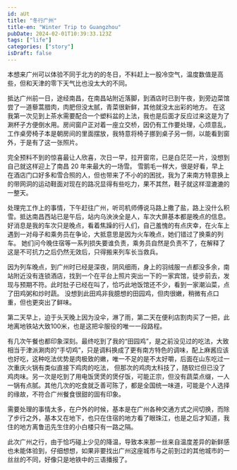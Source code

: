```yaml
---
id: aUt
title: "冬行广州"
title-en: "Winter Trip to Guangzhou"
pubDate: 2024-02-01T10:39:33.123Z
tags: ["life"]
categories: ["story"]
isDraft: false
---
```



本想来广州可以体验不同于北方的的冬日，不料赶上一股冷空气，温度数值是高些，但和天津的零下天气比也没太大的不同。

抵达广州前一日，途经南昌，在南昌站附近落脚，到酒店时已到午夜，到旁边菜馆尝了一道藜蒿腊肉，肉肥但没太腻，青菜很新鲜，其他就没太出彩的地方。
在这我第一次见到上茶水需要配合一个塑料盆的上法，我也是后面才反应过来这是为了涮杯子方便倒水用。房间窗户正对着一座立交桥，因仍有工作要处理，心烦意乱，工作桌旁椅子本是朝房间的里面摆放，我特意将椅子挪到桌子另一侧，以能看到窗外，于是有了这一张照片。

完全预料不到的惊喜最让人欣喜，次日一早，拉开窗帘，已是白茫茫一片，没想到自己就这样迎上了南昌 20 年来最大的一场雪。
雪鹅毛一样大，很是好看，早上在酒店门口好多和雪合照的人，但也带来了不小的的困扰，我为了来南方特意换上的带网洞的运动鞋面对现在的路况显得有些吃力，果不其然，鞋子就这样湿漉漉的一整天。

处理完工作上的事情，下午赶往广州，听司机师傅说马路上撒了盐，路上没什么积雪。抵达南昌西站已是午后，站内乌泱泱全是人，车次大屏基本都是晚点的信息。
好消息是我的车次只是晚点，看着焦躁的行人们，自己羞愧的有点庆幸，在火车上遇到一对母子和乘务员在争论，大抵意思是因为火车晚点，她们错过了换乘的列车。
她们问今晚住宿等一系列损失要谁负责，乘务员自然是负责不了，在解释了这是不可抗力之后仍然无效后，只得搬来列车长当救兵。

因为列车晚点，到广州时已经是深夜，阴风细雨，身上的羽绒服一点都没多余，南站附近没有连锁酒店，找到一个在平台上照片突出一下的一家宾馆，徒步前去，发现与预期不符。此时肚子已经在叫了，恰巧此地饭馆还不少，看到一家潮汕菜，点了田鸡粥和炒时蔬。
没想到此田鸡非我臆想的田园鸡，但肉很嫩，稍微有点口重，但也更突出了鲜味。

第二天早上，迫于头天晚上因为没伞，淋了雨，第二天在便利店割肉买了一把，此地离地铁站大致100米，也是这把伞服役的唯一一段路程。

有几次午餐也都印象深刻。最终吃到了我的“田园鸡”，是之前没见过的吃法，大致相当于津派涮肉的“手切鸡”，只是调料换成了更有南方特色的调味，配上麻酱应该也好吃，这种吃法优势是肉极致的嫩，唯一不足的是不太好嚼，后面在山东吃过一次重庆火锅有类似直接下鸡肉的吃法，
但那次的鸡肉太科技了，随软烂但已没了鸡肉味。另一次是吃到了用电饭煲煲的煲仔饭，可能正宗，但没有蔬菜点缀，一人一锅有点腻。其他几次的吃食就乏善可陈了，都是全国统一味道，可能是个人选择的缘故，不符合广州餐食很甜的固有印象。

需要处理的事情太多，在户外的时候，基本是在广州各种交通方式之间切换，而除了步行之外，基本又在地下，也只在住宿的地方看了眼珠江，也是之后才知道，我住的地方离鲁迅先生住的小白楼只有一路之隔。

此次广州之行，由于恰巧碰上少见的降温，导致本来那一丝来自温度差异的新鲜感也未能体验到，仔细想想，如果非要找出广州这座城市与之前到过的其他城市的一丝丝的不同，好像只是地铁中的三语播报了。







